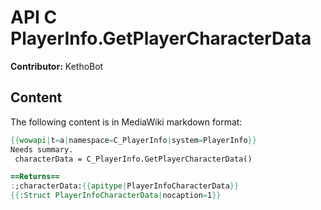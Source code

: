 # API C PlayerInfo.GetPlayerCharacterData

**Contributor:** KethoBot

## Content

The following content is in MediaWiki markdown format:

```mediawiki
{{wowapi|t=a|namespace=C_PlayerInfo|system=PlayerInfo}}
Needs summary.
 characterData = C_PlayerInfo.GetPlayerCharacterData()

==Returns==
:;characterData:{{apitype|PlayerInfoCharacterData}}
{{:Struct PlayerInfoCharacterData|nocaption=1}}
```
